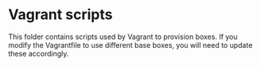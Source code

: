 # Vagrant scripts

This folder contains scripts used by Vagrant to provision boxes. If you modify
the Vagrantfile to use different base boxes, you will need to update these accordingly.
